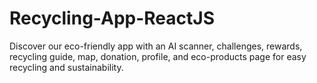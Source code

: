 # Recycling-App-ReactJS
Discover our eco-friendly app with an AI scanner, challenges, rewards, recycling guide, map, donation, profile, and eco-products page for easy recycling and sustainability.
